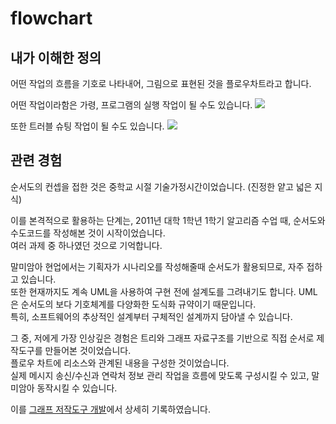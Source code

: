 # flowchart

## 내가 이해한 정의

어떤 작업의 흐름을 기호로 나타내어, 그림으로 표현된 것을 플로우차트라고 합니다.

어떤 작업이라함은 가령, 프로그램의 실행 작업이 될 수도 있습니다.
![](https://ww.namu.la/s/88c4fc388b83e479cb707d52b25c3b6483eb5931cf295ffae12b799f78ddc3487907bd1dbf951773f60bae9444d261a4e53e7f0f9b3e9fd8edcacf68f0e4b8f60ac3068f95bbe08295447a3397383749874bfc8402122d5cd689018a42858de7)

또한 트러블 슈팅 작업이 될 수도 있습니다.
![](https://ww.namu.la/s/87e31ced70614e3333837507d9a5f094811249ae5b81c8a04dce2c16b7cf60a57cf97f36b08731cccea7f8920f63681dac6fa33ba71fb97c63c977bfb4406971fc2082720ee2e52b7d1045ba962248653a944c3f14b4881112b4a7f3328895f6)

## 관련 경험

순서도의 컨셉을 접한 것은 중학교 시절 기술가정시간이었습니다. (진정한 얕고 넓은 지식)

이를 본격적으로 활용하는 단계는, 2011년 대학 1학년 1학기 알고리즘 수업 때, 순서도와 수도코드를 작성해본 것이 시작이었습니다.  
여러 과제 중 하나였던 것으로 기억합니다.

말미암아 현업에서는 기획자가 시나리오를 작성해줄때 순서도가 활용되므로, 자주 접하고 있습니다.   
또한 현재까지도 계속 UML을 사용하여 구현 전에 설계도를 그려내기도 합니다. UML은 순서도의 보다 기호체계를 다양화한 도식화 규약이기 때문입니다.  
특히, 소프트웨어의 추상적인 설계부터 구체적인 설계까지 담아낼 수 있습니다.

그 중, 저에게 가장 인상깊은 경험은 트리와 그래프 자료구조를 기반으로 직접 순서로 제작도구를 만들어본 것이었습니다.  
플로우 차트에 리소스와 관계된 내용을 구성한 것이었습니다.    
실제 메시지 송신/수신과 연락처 정보 관리 작업을 흐름에 맞도록 구성시킬 수 있고, 말미암아 동작시킬 수 있습니다.

이를 [그래프 저작도구 개발](/experience/workflow-editor.html#그래프-저작도구-개발)에서 상세히 기록하였습니다.
